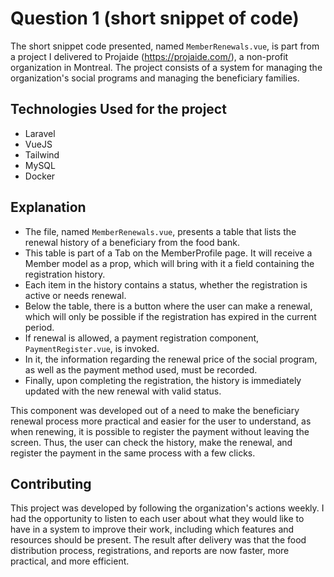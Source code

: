 
# Question 1 (short snippet of code)

The short snippet code presented, named `MemberRenewals.vue`,  is part from a project I delivered to Projaide (https://projaide.com/), a non-profit organization in Montreal. The project consists of a system for managing the organization's social programs and managing the beneficiary families.

## Technologies Used for the project

- Laravel
- VueJS
- Tailwind
- MySQL
- Docker

## Explanation

- The file, named `MemberRenewals.vue`, presents a table that lists the renewal history of a beneficiary from the food bank. 
- This table is part of a Tab on the MemberProfile page. It will receive a Member model as a prop, which will bring with it a field containing the registration history.
- Each item in the history contains a status, whether the registration is active or needs renewal.
- Below the table, there is a button where the user can make a renewal, which will only be possible if the registration has expired in the current period. 
- If renewal is allowed, a payment registration component, `PaymentRegister.vue`, is invoked. 
- In it, the information regarding the renewal price of the social program, as well as the payment method used, must be recorded. 
- Finally, upon completing the registration, the history is immediately updated with the new renewal with valid status. 

This component was developed out of a need to make the beneficiary renewal process more practical and easier for the user to understand, as when renewing, it is possible to register the payment without leaving the screen. Thus, the user can check the history, make the renewal, and register the payment in the same process with a few clicks.


## Contributing
This project was developed by following the organization's actions weekly. I had the opportunity to listen to each user about what they would like to have in a system to improve their work, including which features and resources should be present. The result after delivery was that the food distribution process, registrations, and reports are now faster, more practical, and more efficient.



